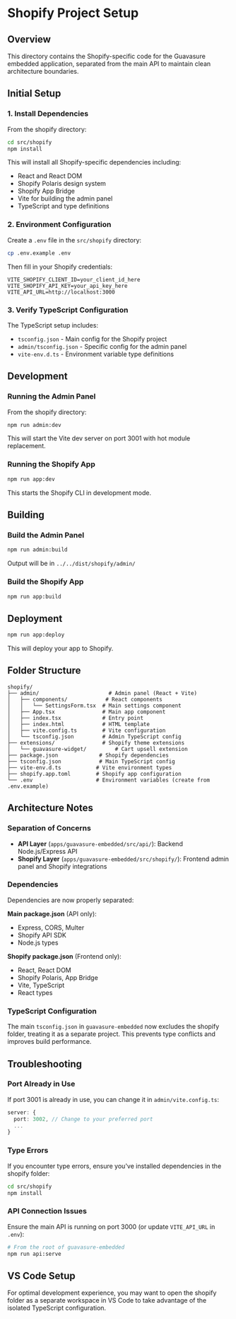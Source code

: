# Shopify Project Setup

## Overview

This directory contains the Shopify-specific code for the Guavasure embedded application, separated from the main API to maintain clean architecture boundaries.

## Initial Setup

### 1. Install Dependencies

From the shopify directory:

```bash
cd src/shopify
npm install
```

This will install all Shopify-specific dependencies including:

- React and React DOM
- Shopify Polaris design system
- Shopify App Bridge
- Vite for building the admin panel
- TypeScript and type definitions

### 2. Environment Configuration

Create a `.env` file in the `src/shopify` directory:

```bash
cp .env.example .env
```

Then fill in your Shopify credentials:

```
VITE_SHOPIFY_CLIENT_ID=your_client_id_here
VITE_SHOPIFY_API_KEY=your_api_key_here
VITE_API_URL=http://localhost:3000
```

### 3. Verify TypeScript Configuration

The TypeScript setup includes:

- `tsconfig.json` - Main config for the Shopify project
- `admin/tsconfig.json` - Specific config for the admin panel
- `vite-env.d.ts` - Environment variable type definitions

## Development

### Running the Admin Panel

From the shopify directory:

```bash
npm run admin:dev
```

This will start the Vite dev server on port 3001 with hot module replacement.

### Running the Shopify App

```bash
npm run app:dev
```

This starts the Shopify CLI in development mode.

## Building

### Build the Admin Panel

```bash
npm run admin:build
```

Output will be in `../../dist/shopify/admin/`

### Build the Shopify App

```bash
npm run app:build
```

## Deployment

```bash
npm run app:deploy
```

This will deploy your app to Shopify.

## Folder Structure

```
shopify/
├── admin/                      # Admin panel (React + Vite)
│   ├── components/            # React components
│   │   └── SettingsForm.tsx  # Main settings component
│   ├── App.tsx               # Main app component
│   ├── index.tsx             # Entry point
│   ├── index.html            # HTML template
│   ├── vite.config.ts        # Vite configuration
│   └── tsconfig.json         # Admin TypeScript config
├── extensions/               # Shopify theme extensions
│   └── guavasure-widget/         # Cart upsell extension
├── package.json             # Shopify dependencies
├── tsconfig.json            # Main TypeScript config
├── vite-env.d.ts           # Vite environment types
├── shopify.app.toml        # Shopify app configuration
└── .env                    # Environment variables (create from .env.example)
```

## Architecture Notes

### Separation of Concerns

- **API Layer** (`apps/guavasure-embedded/src/api/`): Backend Node.js/Express API
- **Shopify Layer** (`apps/guavasure-embedded/src/shopify/`): Frontend admin panel and Shopify integrations

### Dependencies

Dependencies are now properly separated:

**Main package.json** (API only):

- Express, CORS, Multer
- Shopify API SDK
- Node.js types

**Shopify package.json** (Frontend only):

- React, React DOM
- Shopify Polaris, App Bridge
- Vite, TypeScript
- React types

### TypeScript Configuration

The main `tsconfig.json` in `guavasure-embedded` now excludes the shopify folder, treating it as a separate project. This prevents type conflicts and improves build performance.

## Troubleshooting

### Port Already in Use

If port 3001 is already in use, you can change it in `admin/vite.config.ts`:

```typescript
server: {
  port: 3002, // Change to your preferred port
  ...
}
```

### Type Errors

If you encounter type errors, ensure you've installed dependencies in the shopify folder:

```bash
cd src/shopify
npm install
```

### API Connection Issues

Ensure the main API is running on port 3000 (or update `VITE_API_URL` in `.env`):

```bash
# From the root of guavasure-embedded
npm run api:serve
```

## VS Code Setup

For optimal development experience, you may want to open the shopify folder as a separate workspace in VS Code to take advantage of the isolated TypeScript configuration.
